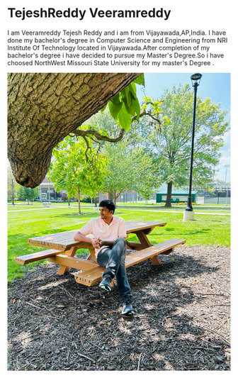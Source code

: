 # TejeshReddy Veeramreddy

I am Veeramreddy Tejesh Reddy and i am from Vijayawada,AP,India. I have done my bachelor's degree in Computer Science and Engineering from NRI Institute Of Technology located in Vijayawada.After completion of my bachelor's degree i have decided to pursue my Master's Degree.So i have choosed NorthWest Missouri State University for my master's Degree .

![Alt text](Pic.jpeg)
